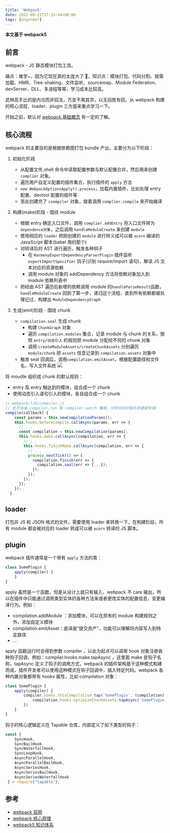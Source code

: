 ```yaml
---
title: 'Webpack'
date: 2022-09-21T17:15:44+08:00
tags: [engineer]
---
```


**本文基于 webpack5**

## 前言

webpack - JS 静态模块打包工具。

痛点：难学~，因为它现在真的太庞大了 👻，知识点：模块打包、代码分割、按需加载、HMR、Tree-shaking、文件监听、sourcemap、Module Federation、devServer、DLL、多进程等等，学习成本比较高。

武林高手比的是内功而非招法，万变不离其宗，以无招胜有招，从 webpack 构建的核心流程、loader、plugin 三方面来重点学习一下。

开始之前，默认对 [webpack 基础概念](https://webpack.docschina.org/concepts/) 有一定的了解。

## 核心流程

webpack 的主要目的是根据依赖图打包 bundle 产出，主要分为以下阶段：

1. 初始化阶段

   - 从配置文件,shell 命令中读取配置参数与默认配置合并，然后用来创建 `complier` 对象。
   - 遍历用户自定义配置的插件集合，执行插件的 `apply` 方法
   - `new WebpackOptionsApply().process`，加载内置插件，比如处理 entry 配置、devtool 配置的插件等
   - 至此创建完了 `coompiler` 对象，接着调用 `complier.compile` 来开始编译

2. 构建(make)阶段 - 围绕 module

   - 根据 entry 确定入口文件，调用 `complier.addEntry` 将入口文件转为 `dependence对象`，之后调用 `handleModuleCreate` 来创建 `module`
   - 使用相应的 `loader` 把刚创建的 `module` 进行转义成可以被 `acorn` 编译的 JavaScript 脚本(babel 用的那个)
   - 对转译后的 AST 进行遍历，触发各种钩子
     - 在 `HarmonyExportDependencyParserPlugin` 插件监听 `exportImportSpecifier` 钩子(识别 require/import 语句)，解读 JS 文本对应的资源依赖
     - 调用 module 对象的 addDependency 方法将依赖对象加入到 module 依赖列表中
   - 把经由 AST 遍历后新增的依赖调用 module 的`handleParseResult`函数， `handleModuleCreate` 回到了第一步，递归这个流程，直到所有依赖都被处理记过，构建出 `ModuleDependencyGraph`

3. 生成(emit)阶段 - 围绕 chunk
   - `compilation.seal` 生成 chunk
     - 构建 `ChunkGraph` 对象
     - 遍历 `compilation.modules` 集合，记录 module 与 chunk 的关系，按照 `entry/动态引入` 的规则把 module 分配给不同的 chunk 对象
     - 调用 `createModuleAssets/createChunkAssets` 分别遍历 `module/chunk` 把 `assets` 信息记录到 `compilation.assets` 对象中
   - 触发 seal 回调后，调用`compilation.emitAsset`，根据配置路径和文件名，写入文件系统
     ![](https://cdn.staticaly.com/gh/yokiizx/picgo@master/img/202301021511242.png)

将 moudle 组织成 chunk 的默认规则：

- entry 及 entry 触达到的模块，组合成一个 chunk
- 使用动态引入语句引入的模块，各自组合成一个 chunk

```JavaScript
// webpack/lib/compiler.js
// 此方法由 compiler.run 和 compiler.watch 触发，分别对应初始化和更新阶段
compile(callback) {
    const params = this.newCompilationParams();
    this.hooks.beforeCompile.callAsync(params, err => {
      // ...
      const compilation = this.newCompilation(params);
      this.hooks.make.callAsync(compilation, err => {
        // ...
        this.hooks.finishMake.callAsync(compilation, err => {
          // ...
          process.nextTick(() => {
            compilation.finish(err => {
              compilation.seal(err => {...});
            });
          });
        });
      });
    });
  }
```

## loader

打包非 JS 和 JSON 格式的文件，需要使用 loader 来转换一下，在构建阶段，所有 module 都会被对应的 loader 转成可以被 `acorn` 转译的 JS 脚本。

## plugin

webpack 插件通常是一个带有 `apply` 方法的类：

```JavaScript
class SomePlugin {
    apply(compiler) {
    }
}
```

apply 虽然是一个函数，但是从设计上就只有输入，webpack 不 care 输出，所以在插件中只能通过调用类型实体的各种方法来或者更改实体的配置信息，变更编译行为。例如：

- compilation.addModule ：添加模块，可以在原有的 module 构建规则之外，添加自定义模块
- compilation.emitAsset：直译是“提交资产”，功能可以理解将内容写入到特定路径
- ...

apply 函数运行时会得到参数 compiler ，以此为起点可以调用 hook 对象注册各种钩子回调，例如：compiler.hooks.make.tapAsync ，这里面 make 是钩子名称，tapAsync 定义了钩子的调用方式，webpack 的插件架构基于这种模式构建而成，插件开发者可以使用这种模式在钩子回调中，插入特定代码。webpack 各种内置对象都带有 hooks 属性，比如 compilation 对象：

```JavaScript
class SomePlugin {
    apply(compiler) {
        compiler.hooks.thisCompilation.tap('SomePlugin', (compilation) => {
            compilation.hooks.optimizeChunkAssets.tapAsync('SomePlugin', ()=>{});
        })
    }
}
```

钩子的核心逻辑定义在 Tapable 仓库，内部定义了如下类型的钩子：

```JavaScript
const {
    SyncHook,
    SyncBailHook,
    SyncWaterfallHook,
    SyncLoopHook,
    AsyncParallelHook,
    AsyncParallelBailHook,
    AsyncSeriesHook,
    AsyncSeriesBailHook,
    AsyncSeriesWaterfallHook
 } = require("tapable");
```

## 参考

- [webpack 官网](https://webpack.js.org/)
- [webpack 核心原理](https://mp.weixin.qq.com/s/_Hyn_sb8mki6aYTXwVZe6g)
- [webpack5 知识体系](https://gitmind.cn/app/docs/m1foeg1o)
